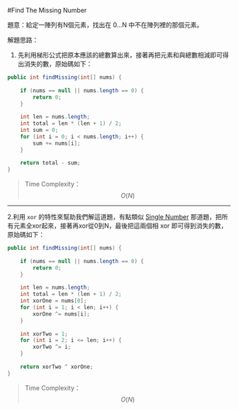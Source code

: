 #Find The Missing Number

[]()

題意：給定一陣列有N個元素，找出在 0...N 中不在陣列裡的那個元素。

解題思路：

1. 先利用梯形公式把原本應該的總數算出來，接著再把元素和與總數相減即可得出消失的數，原始碼如下：

```java
public int findMissing(int[] nums) {
    
    if (nums == null || nums.length == 0) {
        return 0;
    }
    
    int len = nums.length;
    int total = len * (len + 1) / 2;
    int sum = 0;
    for (int i = 0; i < nums.length; i++) {
        sum += nums[i];
    }
    
    return total - sum;
}
```

>Time Complexity：$$O(N)$$

---
2.利用 ```xor``` 的特性來幫助我們解這道題，有點類似 [Single Number](array/single_number.md) 那道題，把所有元素全xor起來，接著再xor從0到N，最後把這兩個相 xor 即可得到消失的數，原始碼如下：

```java
public int findMissing(int[] nums) {
    
    if (nums == null || nums.length == 0) {
        return 0;
    }
    
    int len = nums.length;
    int total = len * (len + 1) / 2;
    int xorOne = nums[0];
    for (int i = 1; i < len; i++) {
        xorOne ^= nums[i];
    }
    
    int xorTwo = 1;
    for (int i = 2; i <= len; i++) {
        xorTwo ^= i;
    }
    
    return xorTwo ^ xorOne;
}
```
>Time Complexity：$$O(N)$$